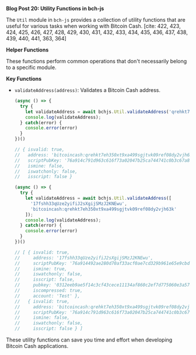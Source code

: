 **Blog Post 20: Utility Functions in bch-js**

The `Util` module in `bch-js` provides a collection of utility functions that are useful for various tasks when working with Bitcoin Cash. [cite: 422, 423, 424, 425, 426, 427, 428, 429, 430, 431, 432, 433, 434, 435, 436, 437, 438, 439, 440, 441, 363, 364]

**Helper Functions**

These functions perform common operations that don't necessarily belong to a specific module.

**Key Functions**

* `validateAddress(address)`: Validates a Bitcoin Cash address.

    ```javascript
    (async () => {
      try {
        let validateAddress = await bchjs.Util.validateAddress('qrehkt7eh350xt9xa499sgjtvk09ref08dy2vjh63k');
        console.log(validateAddress);
      } catch(error) {
        console.error(error)
      }
    })()

    // { isvalid: true,
    //   address: 'bitcoincash:qrehkt7eh350xt9xa499sgjtvk09ref08dy2vjh63k',
    //   scriptPubKey: '76a914c791d963c616f73a02047b25ca744741c0b3c67a88ac',
    //   ismine: false,
    //   iswatchonly: false,
    //   isscript: false }

    (async () => {
      try {
        let validateAddress = await bchjs.Util.validateAddress([
          '17fshh33qUze2yifiJ2sXgijSMzJ2KNEwu',
          'bitcoincash:qrehkt7eh350xt9xa499sgjtvk09ref08dy2vjh63k'
        ]);
        console.log(validateAddress);
      } catch(error) {
        console.error(error)
      }
    })()

    // [ { isvalid: true,
    //     address: '17fshh33qUze2yifiJ2sXgijSMzJ2KNEwu',
    //     scriptPubKey: '76a914492ae280d70af33acf0ae7cd329b961e65e9cbd888ac',
    //     ismine: true,
    //     iswatchonly: false,
    //     isscript: false,
    //     pubkey: '0312eeb9ae5f14c3cf43cece11134af860c2ef7d775060e3a578ceec888acada31',
    //     iscompressed: true,
    //     account: 'Test' },
    //   { isvalid: true,
    //     address: 'bitcoincash:qrehkt7eh350xt9xa499sgjtvk09ref08dy2vjh63k',
    //     scriptPubKey: '76a914c791d963c616f73a02047b25ca744741c0b3c67a88ac',
    //     ismine: false,
    //     iswatchonly: false,
    //     isscript: false } ]
    ```

These utility functions can save you time and effort when developing Bitcoin Cash applications.
